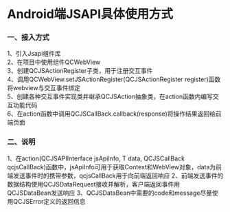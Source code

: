 # Android端JSAPI具体使用方式
### 一、接入方式
 1、引入Jsapi组件库   
 2、在项目中使用组件QCWebView   
 3、创建QCJSActionRegister子类，用于注册交互事件   
 4、调用QCWebView.setJSActionRegister(QCJSActionRegister register)函数将webview与交互事件绑定   
 5、创建各种交互事件实现类并继承QCJSAction抽象类，在action函数内编写交互功能代码   
 6、在action函数中调用QCJSCallBack.callback(response)将操作结果返回给前端页面   
### 二、说明
 1、在action(QCJSAPIInterface jsApiInfo, T data, QCJSCallBack qcjsCallBack)函数中，jsApiInfo可用于获取Context和WebView对象，data为前端发送事件时的携带参数，qcjsCallBack用于向前端返回响应
 2、前端发送事件的数据结构使用QCJSDataRequest接收并解析，客户端返回事件用QCJSDataBean发送响应
 3、QCJSDataBean中需要的code和message尽量使用QCJSError定义的返回信息


   




